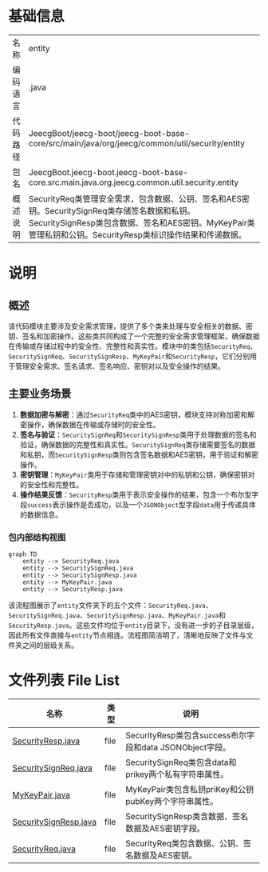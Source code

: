 # 基础信息

|      |      |
|------|------|
| 名称 | entity |
| 编码语言 | .java |
| 代码路径 | JeecgBoot/jeecg-boot/jeecg-boot-base-core/src/main/java/org/jeecg/common/util/security/entity |
| 包名 | JeecgBoot.jeecg-boot.jeecg-boot-base-core.src.main.java.org.jeecg.common.util.security.entity |
| 概述说明 | SecurityReq类管理安全需求，包含数据、公钥、签名和AES密钥。SecuritySignReq类存储签名数据和私钥。SecuritySignResp类包含数据、签名和AES密钥。MyKeyPair类管理私钥和公钥。SecurityResp类标识操作结果和传递数据。 |

# 说明

## 概述
该代码模块主要涉及安全需求管理，提供了多个类来处理与安全相关的数据、密钥、签名和加密操作。这些类共同构成了一个完整的安全需求管理框架，确保数据在传输或存储过程中的安全性、完整性和真实性。模块中的类包括`SecurityReq`、`SecuritySignReq`、`SecuritySignResp`、`MyKeyPair`和`SecurityResp`，它们分别用于管理安全需求、签名请求、签名响应、密钥对以及安全操作的结果。

## 主要业务场景
1. **数据加密与解密**：通过`SecurityReq`类中的AES密钥，模块支持对称加密和解密操作，确保数据在传输或存储时的安全性。
2. **签名与验证**：`SecuritySignReq`和`SecuritySignResp`类用于处理数据的签名和验证，确保数据的完整性和真实性。`SecuritySignReq`类存储需要签名的数据和私钥，而`SecuritySignResp`类则包含签名数据和AES密钥，用于验证和解密操作。
3. **密钥管理**：`MyKeyPair`类用于存储和管理密钥对中的私钥和公钥，确保密钥对的安全性和完整性。
4. **操作结果反馈**：`SecurityResp`类用于表示安全操作的结果，包含一个布尔型字段`success`表示操作是否成功，以及一个`JSONObject`型字段`data`用于传递具体的数据信息。


### 包内部结构视图

```mermaid
graph TD
    entity --> SecurityReq.java
    entity --> SecuritySignReq.java
    entity --> SecuritySignResp.java
    entity --> MyKeyPair.java
    entity --> SecurityResp.java
```

该流程图展示了`entity`文件夹下的五个文件：`SecurityReq.java`、`SecuritySignReq.java`、`SecuritySignResp.java`、`MyKeyPair.java`和`SecurityResp.java`。这些文件均位于`entity`目录下，没有进一步的子目录层级，因此所有文件直接与`entity`节点相连。流程图简洁明了，清晰地反映了文件与文件夹之间的层级关系。

# 文件列表 File List

| 名称   | 类型  | 说明 |
|-------|------|-------------|
| [SecurityResp.java](SecurityResp.md) | file | SecurityResp类包含success布尔字段和data JSONObject字段。 |
| [SecuritySignReq.java](SecuritySignReq.md) | file | SecuritySignReq类包含data和prikey两个私有字符串属性。 |
| [MyKeyPair.java](MyKeyPair.md) | file | MyKeyPair类包含私钥priKey和公钥pubKey两个字符串属性。 |
| [SecuritySignResp.java](SecuritySignResp.md) | file | SecuritySignResp类含数据、签名数据及AES密钥字段。 |
| [SecurityReq.java](SecurityReq.md) | file | SecurityReq类包含数据、公钥、签名数据及AES密钥。 |


